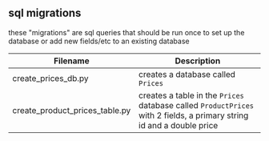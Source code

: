 ## sql migrations
these "migrations" are sql queries that should be run once to set up the database or add new fields/etc to an existing database

| Filename    | Description |
| ----------- | ----------- |
| create\_prices\_db.py | creates a database called `Prices` |
| create\_product\_prices\_table.py | creates a table in the `Prices` database called `ProductPrices` with 2 fields, a primary string id and a double price |
